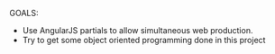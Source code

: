 GOALS:
- Use AngularJS partials to allow simultaneous web production.
- Try to get some object oriented programming done in this project
